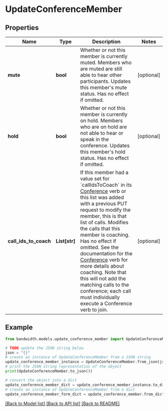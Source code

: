 # UpdateConferenceMember


## Properties

Name | Type | Description | Notes
------------ | ------------- | ------------- | -------------
**mute** | **bool** | Whether or not this member is currently muted. Members who are muted are still able to hear other participants.  Updates this member&#39;s mute status. Has no effect if omitted. | [optional] 
**hold** | **bool** | Whether or not this member is currently on hold. Members who are on hold are not able to hear or speak in the conference.  Updates this member&#39;s hold status. Has no effect if omitted. | [optional] 
**call_ids_to_coach** | **List[str]** | If this member had a value set for &#x60;callIdsToCoach&#x60; in its [Conference](/docs/voice/bxml/conference) verb or this list was added with a previous PUT request to modify the member, this is that list of calls.  Modifies the calls that this member is coaching. Has no effect if omitted. See the documentation for the [Conference](/docs/voice/bxml/conference) verb for more details about coaching.  Note that this will not add the matching calls to the conference; each call must individually execute a Conference verb to join. | [optional] 

## Example

```python
from bandwidth.models.update_conference_member import UpdateConferenceMember

# TODO update the JSON string below
json = "{}"
# create an instance of UpdateConferenceMember from a JSON string
update_conference_member_instance = UpdateConferenceMember.from_json(json)
# print the JSON string representation of the object
print(UpdateConferenceMember.to_json())

# convert the object into a dict
update_conference_member_dict = update_conference_member_instance.to_dict()
# create an instance of UpdateConferenceMember from a dict
update_conference_member_form_dict = update_conference_member.from_dict(update_conference_member_dict)
```
[[Back to Model list]](../README.md#documentation-for-models) [[Back to API list]](../README.md#documentation-for-api-endpoints) [[Back to README]](../README.md)


